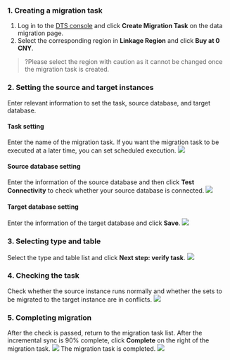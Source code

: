 
### 1. Creating a migration task
1) Log in to the [DTS console](https://console.cloud.tencent.com/dts) and click **Create Migration Task** on the data migration page.
2) Select the corresponding region in **Linkage Region** and click **Buy at 0 CNY**.
>?Please select the region with caution as it cannot be changed once the migration task is created.

### 2. Setting the source and target instances
Enter relevant information to set the task, source database, and target database.

#### Task setting
Enter the name of the migration task. If you want the migration task to be executed at a later time, you can set scheduled execution.
![](https://main.qcloudimg.com/raw/f5b1a534bd8253e35a0e0f5eec24777b.png)

#### Source database setting
Enter the information of the source database and then click **Test Connectivity** to check whether your source database is connected.
![](https://main.qcloudimg.com/raw/4a7070511fbde9cf4a5a207b6c1ee54e.png)

#### Target database setting
Enter the information of the target database and click **Save**.
![](https://main.qcloudimg.com/raw/93270ca13f74cac2f86012fd9df46549.png)

### 3. Selecting type and table
Select the type and table list and click **Next step: verify task**.
![](https://main.qcloudimg.com/raw/d9cda12bdba712013197a2434b7b0562.png)

### 4. Checking the task
Check whether the source instance runs normally and whether the sets to be migrated to the target instance are in conflicts.
![](https://main.qcloudimg.com/raw/ff67c3ca23243c5759ec78ab061f6411.png)

### 5. Completing migration
After the check is passed, return to the migration task list. After the incremental sync is 90% complete, click **Complete** on the right of the migration task.
![](https://main.qcloudimg.com/raw/2770041ad6f24bfe70a8ae64ee1ca30e.png)
The migration task is completed.
![](https://main.qcloudimg.com/raw/32ba2bfc5a3006da69893f784b9ea2b7.png)

